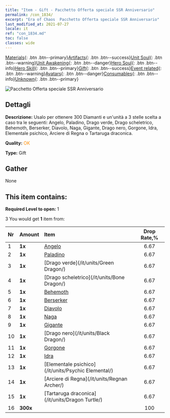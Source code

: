 ```yaml
---
title: "Item - Gift - Pacchetto Offerta speciale SSR Anniversario"
permalink: /con_1834/
excerpt: "Era of Chaos  Pacchetto Offerta speciale SSR Anniversario"
last_modified_at: 2021-07-27
locale: it
ref: "con_1834.md"
toc: false
classes: wide
---
```

 [Materials](/ItemsIT/){: .btn .btn--primary}[Artifacts](/ItemsIT/Artifacts/){: .btn .btn--success}[Unit Soul](/ItemsIT/UnitSoul/){: .btn .btn--warning}[Unit Awakening](/ItemsIT/UnitAwakening/){: .btn .btn--danger}[Hero Soul](/ItemsIT/HeroSoul/){: .btn .btn--info}[Hero Skill](/ItemsIT/HeroSkill/){: .btn .btn--primary}[Gift](/ItemsIT/Gift/){: .btn .btn--success}[Event related](/ItemsIT/Events/){: .btn .btn--warning}[Avatars](/ItemsIT/Avatars/){: .btn .btn--danger}[Consumables](/ItemsIT/Consumables/){: .btn .btn--info}[Unknown](/ItemsIT/Unknown/){: .btn .btn--primary}

 ![Pacchetto Offerta speciale SSR Anniversario](/images/t/i_907456.png)

## Dettagli
 **Descrizione:** Usalo per ottenere 300 Diamanti e un'unità a 3 stelle scelta a caso tra le seguenti: Angelo, Paladino, Drago verde, Drago scheletrico, Behemoth, Berserker, Diavolo, Naga, Gigante, Drago nero, Gorgone, Idra, Elementale psichico, Arciere di Regna o Tartaruga draconica.

 **Quality:** <span style="color: #FF8C00">OK</span>

 **Type:** Gift

## Gather

  None

## This item contains:

 **Required Level to open:** 1

 3 You would get **1** item  from:

  | Nr | Amount |     Item    | Drop Rate,% |
  |:---|:-------|:------------|:---------:|
  | 1 |  **1x** | [Angelo](/it/units/Angel/) | 6.67 | 
  | 2 |  **1x** | [Paladino](/it/units/Paladin/) | 6.67 | 
  | 3 |  **1x** | [Drago verde](/it/units/Green Dragon/) | 6.67 | 
  | 4 |  **1x** | [Drago scheletrico](/it/units/Bone Dragon/) | 6.67 | 
  | 5 |  **1x** | [Behemoth](/it/units/Behemoth/) | 6.67 | 
  | 6 |  **1x** | [Berserker](/it/units/Berserker/) | 6.67 | 
  | 7 |  **1x** | [Diavolo](/it/units/Devil/) | 6.67 | 
  | 8 |  **1x** | [Naga](/it/units/Naga/) | 6.67 | 
  | 9 |  **1x** | [Gigante](/it/units/Giant/) | 6.67 | 
  | 10 |  **1x** | [Drago nero](/it/units/Black Dragon/) | 6.67 | 
  | 11 |  **1x** | [Gorgone](/it/units/Gorgon/) | 6.67 | 
  | 12 |  **1x** | [Idra](/it/units/Hydra/) | 6.67 | 
  | 13 |  **1x** | [Elementale psichico](/it/units/Psychic Elemental/) | 6.67 | 
  | 14 |  **1x** | [Arciere di Regna](/it/units/Regnan Archer/) | 6.67 | 
  | 15 |  **1x** | [Tartaruga draconica](/it/units/Dragon Turtle/) | 6.67 | 
  | 16 |  **300x** | <i class="fas fa-gem"/> | 100 | 
